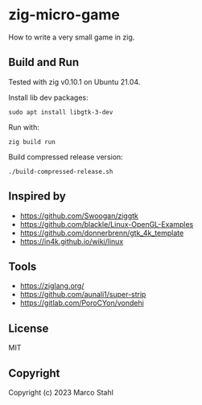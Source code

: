 # zig-micro-game

How to write a very small game in zig.


## Build and Run

Tested with zig v0.10.1 on Ubuntu 21.04.

Install lib dev packages:

    sudo apt install libgtk-3-dev

Run with:

    zig build run

Build compressed release version:

    ./build-compressed-release.sh 


## Inspired by

* https://github.com/Swoogan/ziggtk
* https://github.com/blackle/Linux-OpenGL-Examples
* https://github.com/donnerbrenn/gtk_4k_template
* https://in4k.github.io/wiki/linux

## Tools

* https://ziglang.org/
* https://github.com/aunali1/super-strip
* https://gitlab.com/PoroCYon/vondehi


## License

MIT


## Copyright

Copyright (c) 2023 Marco Stahl